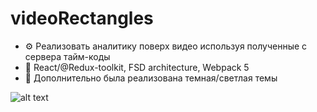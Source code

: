 # videoRectangles
- ⚙️ Реализовать аналитику поверх видео используя полученные с сервера тайм-коды
- 💅 React/@Redux-toolkit, FSD architecture, Webpack 5
- 🌈 Дополнительно была реализована темная/светлая темы

![alt text](https://i.imgur.com/jvM3EiL.jpeg)
